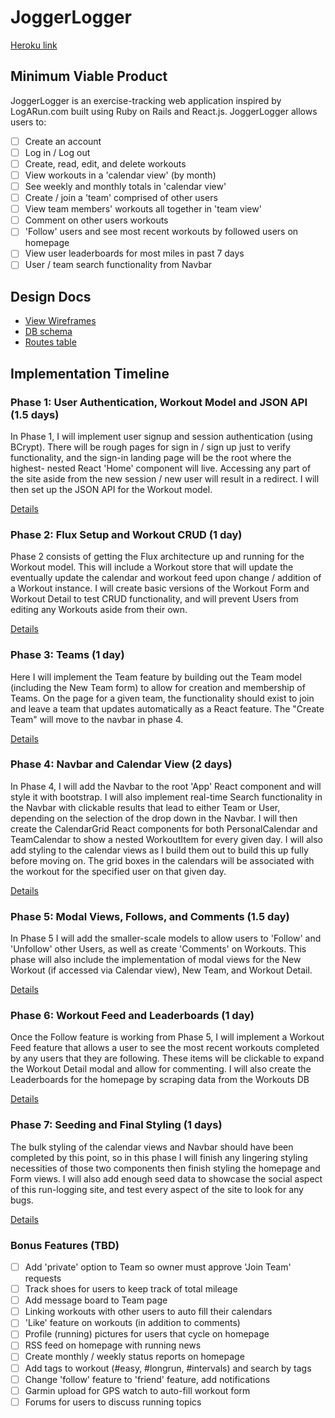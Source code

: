 # JoggerLogger

[Heroku link][heroku]

[heroku]: http://www.joglog.me

## Minimum Viable Product

JoggerLogger is an exercise-tracking web application inspired by LogARun.com
built using Ruby on Rails and React.js. JoggerLogger allows users to:

<!-- This is a Markdown checklist. Use it to keep track of your progress! -->

- [ ] Create an account
- [ ] Log in / Log out
- [ ] Create, read, edit, and delete workouts
- [ ] View workouts in a 'calendar view' (by month)
- [ ] See weekly and monthly totals in 'calendar view'
- [ ] Create / join a 'team' comprised of other users
- [ ] View team members' workouts all together in 'team view'
- [ ] Comment on other users workouts
- [ ] 'Follow' users and see most recent workouts by followed users on homepage
- [ ] View user leaderboards for most miles in past 7 days
- [ ] User / team search functionality from Navbar

## Design Docs
* [View Wireframes][view]
* [DB schema][schema]
* [Routes table][routes]

[view]: ./docs/views.md
[schema]: ./docs/schema.md
[routes]: ./docs/routes.md

## Implementation Timeline

### Phase 1: User Authentication, Workout Model and JSON API (1.5 days)

In Phase 1, I will implement user signup and session authentication (using
BCrypt). There will be rough pages for sign in / sign up just to verify
functionality, and the sign-in landing page will be the root where the highest-
nested React 'Home' component will live. Accessing any part of the site aside
from the new session / new user will result in a redirect. I will then set up
the JSON API for the Workout model.

[Details][phase-one]

### Phase 2: Flux Setup and Workout CRUD (1 day)

Phase 2 consists of getting the Flux architecture up and running for the
Workout model. This will include a Workout store that will update the eventually
update the calendar and workout feed upon change / addition of a Workout
instance. I will create basic versions of the Workout Form and Workout Detail to
test CRUD functionality, and will prevent Users from editing any Workouts aside
from their own.

[Details][phase-two]

### Phase 3: Teams (1 day)

Here I will implement the Team feature by building out the Team model (including
the New Team form) to allow for creation and membership of Teams. On the page
for a given team, the functionality should exist to join and leave a team
that updates automatically as a React feature. The "Create Team" will move to
the navbar in phase 4.

[Details][phase-three]

### Phase 4: Navbar and Calendar View (2 days)

In Phase 4, I will add the Navbar to the root 'App' React component and will
style it with bootstrap. I will also implement real-time Search functionality
in the Navbar with clickable results that lead to either Team or User, depending
on the selection of the drop down in the Navbar. I will then create the
CalendarGrid React components for both PersonalCalendar and TeamCalendar to
show a nested WorkoutItem for every given day. I will also add styling to the
calendar views as I build them out to build this up fully before moving on.
The grid boxes in the calendars will be associated with the workout for the
specified user on that given day.

[Details][phase-four]

### Phase 5: Modal Views, Follows, and Comments (1.5 day)

In Phase 5 I will add the smaller-scale models to allow users to 'Follow' and
'Unfollow' other Users, as well as create 'Comments' on Workouts. This phase
will also include the implementation of modal views for the New Workout (if
accessed via Calendar view), New Team, and Workout Detail.

[Details][phase-five]

### Phase 6: Workout Feed and Leaderboards (1 day)

Once the Follow feature is working from Phase 5, I will implement a Workout
Feed feature that allows a user to see the most recent workouts completed by
any users that they are following. These items will be clickable to expand the
Workout Detail modal and allow for commenting. I will also create the
Leaderboards for the homepage by scraping data from the Workouts DB

[Details][phase-six]

### Phase 7: Seeding and Final Styling (1 days)

The bulk styling of the calendar views and Navbar should have been completed by
this point, so in this phase I will finish any lingering styling necessities of
those two components then finish styling the homepage and Form views. I will
also add enough seed data to showcase the social aspect of this run-logging
site, and test every aspect of the site to look for any bugs.

[Details][phase-seven]

### Bonus Features (TBD)
- [ ] Add 'private' option to Team so owner must approve 'Join Team' requests
- [ ] Track shoes for users to keep track of total mileage
- [ ] Add message board to Team page
- [ ] Linking workouts with other users to auto fill their calendars
- [ ] 'Like' feature on workouts (in addition to comments)
- [ ] Profile (running) pictures for users that cycle on homepage
- [ ] RSS feed on homepage with running news
- [ ] Create monthly / weekly status reports on homepage
- [ ] Add tags to workout (#easy, #longrun, #intervals) and search by tags
- [ ] Change 'follow' feature to 'friend' feature, add notifications
- [ ] Garmin upload for GPS watch to auto-fill workout form
- [ ] Forums for users to discuss running topics

[phase-one]: ./docs/phases/phase1.md
[phase-two]: ./docs/phases/phase2.md
[phase-three]: ./docs/phases/phase3.md
[phase-four]: ./docs/phases/phase4.md
[phase-five]: ./docs/phases/phase5.md
[phase-six]: ./docs/phases/phase6.md
[phase-seven]: ./docs/phases/phase7.md
